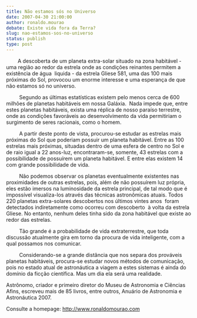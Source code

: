 ```yaml
---
title: Não estamos sós no Universo
date: 2007-04-30 21:00:00
author: ronaldo.mourao
debate: Existe vida fora da Terra?
slug: nao-estamos-sos-no-universo
status: publish 
type: post
---
```


        A descoberta de um planeta extra-solar situado na zona habitável - uma região ao redor da estrela onde as condições reinantes permitem a existência de água  liquida - da estrela Gliese 581, uma das 100 mais próximas do Sol, provocou um enorme interesse e uma esperança de que não estamos só no universo.  
  
         Segundo as últimas estatísticas existem pelo menos cerca de 600 milhões de planetas habitáveis em nossa Galáxia.  Nada impede que, entre estes planetas habitáveis, exista uma réplica de nosso paraíso terrestre, onde as condições favoráveis ao desenvolvimento da vida permitiriam o surgimento de seres racionais, como o homem.  
  
         A partir deste ponto de vista, procurou-se estudar as estrelas mais próximas do Sol que poderiam possuir um planeta habitável. Entre as 100 estrelas mais próximas, situadas dentro de uma esfera de centro no Sol e de raio igual a 22 anos-luz, encontraram-se, somente, 43 estrelas com a possibilidade de possuírem um planeta habitável. E entre elas existem 14 com grande possibilidade de vida.  
  
         Não podemos observar os planetas eventualmente existentes nas proximidades de outras estrelas, pois, além de não possuírem luz própria, eles estão imersos na luminosidade da estrela principal, de tal modo que é impossível visualiza-los através das técnicas astronômicas atuais. Todos 220 planetas extra-solares descobertos nos últimos vintes anos  foram detectados indiretamente como ocorreu com descoberto  à volta da estrela Gliese. No entanto, nenhum deles tinha sido da zona habitável que existe ao redor das estrelas.  
  
         Tão grande é a probabilidade de vida extraterrestre, que toda discussão atualmente gira em torno da procura de vida inteligente, com a qual possamos nos comunicar.  
  
         Considerando-se a grande distância que nos separa dos prováveis planetas habitáveis, procura-se estudar novos métodos de comunicação, pois no estado atual de astronáutica a viagem a estes sistemas é ainda do domínio da ficção científica. Mas um dia ela será uma realidade.   
  
Astrônomo, criador e primeiro diretor do Museu de Astronomia e Ciências Afins, escreveu mais de 85 livros, entre outros, Anuário de Astronomia e Astronáutica 2007.   
  
Consulte a homepage: <http://www.ronaldomourao.com>  

